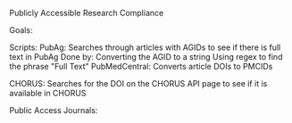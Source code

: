 Publicly Accessible Research Compliance

Goals: 

Scripts:
  PubAg:
    Searches through articles with AGIDs to see if there is full text in PubAg
    Done by: 
    Converting the AGID to a string 
    Using regex to find the phrase "Full Text"
  PubMedCentral:
    Converts article DOIs to PMCIDs 
    
  CHORUS:
    Searches for the DOI on the CHORUS API page to see if it is available in CHORUS
    
  Public Access Journals:


